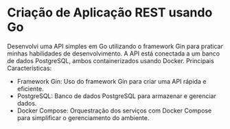 # Criação de Aplicação REST usando Go

Desenvolvi uma API simples em Go utilizando o framework Gin para praticar minhas habilidades de desenvolvimento. A API está conectada a um banco de dados PostgreSQL, ambos containerizados usando Docker.
Principais Características:

- Framework Gin: Uso do framework Gin para criar uma API rápida e eficiente.
- PostgreSQL: Banco de dados PostgreSQL para armazenar e gerenciar dados.
- Docker Compose: Orquestração dos serviços com Docker Compose para simplificar o gerenciamento do ambiente.

